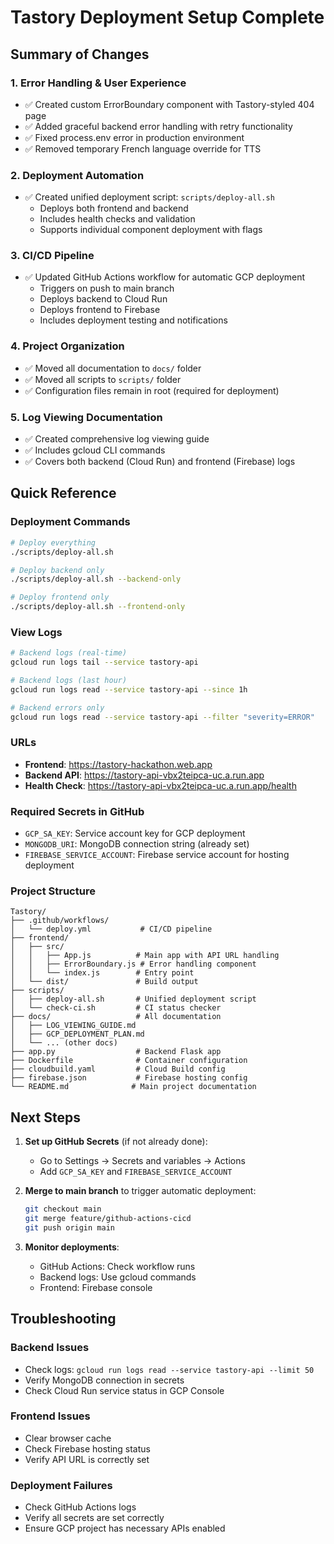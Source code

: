 # Tastory Deployment Setup Complete

## Summary of Changes

### 1. Error Handling & User Experience

- ✅ Created custom ErrorBoundary component with Tastory-styled 404 page
- ✅ Added graceful backend error handling with retry functionality
- ✅ Fixed process.env error in production environment
- ✅ Removed temporary French language override for TTS

### 2. Deployment Automation

- ✅ Created unified deployment script: `scripts/deploy-all.sh`
  - Deploys both frontend and backend
  - Includes health checks and validation
  - Supports individual component deployment with flags

### 3. CI/CD Pipeline

- ✅ Updated GitHub Actions workflow for automatic GCP deployment
  - Triggers on push to main branch
  - Deploys backend to Cloud Run
  - Deploys frontend to Firebase
  - Includes deployment testing and notifications

### 4. Project Organization

- ✅ Moved all documentation to `docs/` folder
- ✅ Moved all scripts to `scripts/` folder
- ✅ Configuration files remain in root (required for deployment)

### 5. Log Viewing Documentation

- ✅ Created comprehensive log viewing guide
- ✅ Includes gcloud CLI commands
- ✅ Covers both backend (Cloud Run) and frontend (Firebase) logs

## Quick Reference

### Deployment Commands

```bash
# Deploy everything
./scripts/deploy-all.sh

# Deploy backend only
./scripts/deploy-all.sh --backend-only

# Deploy frontend only
./scripts/deploy-all.sh --frontend-only
```

### View Logs

```bash
# Backend logs (real-time)
gcloud run logs tail --service tastory-api

# Backend logs (last hour)
gcloud run logs read --service tastory-api --since 1h

# Backend errors only
gcloud run logs read --service tastory-api --filter "severity=ERROR"
```

### URLs

- **Frontend**: https://tastory-hackathon.web.app
- **Backend API**: https://tastory-api-vbx2teipca-uc.a.run.app
- **Health Check**: https://tastory-api-vbx2teipca-uc.a.run.app/health

### Required Secrets in GitHub

- `GCP_SA_KEY`: Service account key for GCP deployment
- `MONGODB_URI`: MongoDB connection string (already set)
- `FIREBASE_SERVICE_ACCOUNT`: Firebase service account for hosting deployment

### Project Structure

```
Tastory/
├── .github/workflows/
│   └── deploy.yml           # CI/CD pipeline
├── frontend/
│   ├── src/
│   │   ├── App.js          # Main app with API URL handling
│   │   ├── ErrorBoundary.js # Error handling component
│   │   └── index.js        # Entry point
│   └── dist/               # Build output
├── scripts/
│   ├── deploy-all.sh       # Unified deployment script
│   └── check-ci.sh         # CI status checker
├── docs/                   # All documentation
│   ├── LOG_VIEWING_GUIDE.md
│   ├── GCP_DEPLOYMENT_PLAN.md
│   └── ... (other docs)
├── app.py                  # Backend Flask app
├── Dockerfile              # Container configuration
├── cloudbuild.yaml         # Cloud Build config
├── firebase.json           # Firebase hosting config
└── README.md              # Main project documentation
```

## Next Steps

1. **Set up GitHub Secrets** (if not already done):

   - Go to Settings → Secrets and variables → Actions
   - Add `GCP_SA_KEY` and `FIREBASE_SERVICE_ACCOUNT`

2. **Merge to main branch** to trigger automatic deployment:

   ```bash
   git checkout main
   git merge feature/github-actions-cicd
   git push origin main
   ```

3. **Monitor deployments**:
   - GitHub Actions: Check workflow runs
   - Backend logs: Use gcloud commands
   - Frontend: Firebase console

## Troubleshooting

### Backend Issues

- Check logs: `gcloud run logs read --service tastory-api --limit 50`
- Verify MongoDB connection in secrets
- Check Cloud Run service status in GCP Console

### Frontend Issues

- Clear browser cache
- Check Firebase hosting status
- Verify API URL is correctly set

### Deployment Failures

- Check GitHub Actions logs
- Verify all secrets are set correctly
- Ensure GCP project has necessary APIs enabled
